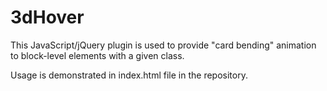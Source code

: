 # 3dHover

This JavaScript/jQuery plugin is used to provide "card bending" animation to block-level elements with a given class.

Usage is demonstrated in index.html file in the repository.

